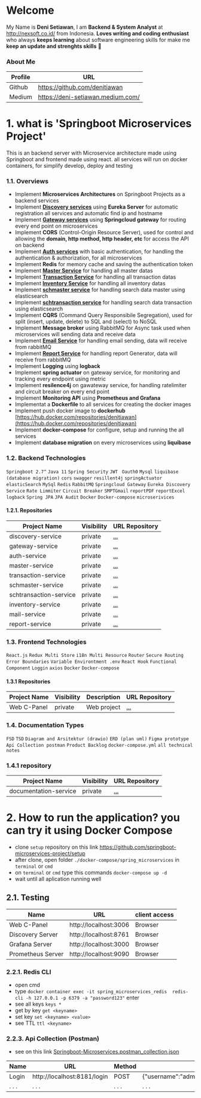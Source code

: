 # Welcome 

My Name is **Deni Setiawan**, I am **Backend & System Analyst** at http://nexsoft.co.id/ from Indonesia.
**Loves writing and coding enthusiast** who always **keeps learning** about software engineering skills for make me **keep an update and strenghts skills** 🚀


### About Me
| Profile     | URL                                                          | 
|------------------|--------------|
| Github | https://github.com/denitiawan |
| Medium | https://deni-setiawan.medium.com/ |

# 1. what is 'Springboot Microservices Project'
This is an backend server with Microservice architecture made using Springboot and frontend made using react. all services will run on docker containers, for simplify develop, deploy and testing

### 1.1. Overviews
- Implement **Microservices Architectures** on Springboot Projects as a backend services
- Implement [**Discovery services**](https://github.com/springboot-microservices-project/.github/blob/main/profile/page/discovery-service/readme.md) using **Eureka Server** for automatic registration all services and automatic find ip and hostname
- Implement [**Gateway services**](https://github.com/springboot-microservices-project/.github/blob/main/profile/page/gateway-service/readme.md) using **Springcloud gateway** for routing every end point on microservices
- Implement **CORS** (Control-Origin Resource Server), used for control and allowing the **domain, http method, http header, etc** for access the API on backend 
- Implement  [**Auth services**](https://github.com/springboot-microservices-project/.github/blob/main/profile/page/auth-service/readme.md)  with basic authentication, for handling the authentication & authorization, for all microservices
- Implement **Redis** for memory cache and saving the authentication token
- Implement [**Master Service**](https://github.com/springboot-microservices-project/.github/blob/main/profile/page/master-service/readme.md) for handling all master datas
- Implement [**Transaction Service**](https://github.com/springboot-microservices-project/.github/blob/main/profile/page/trans-service/readme.md) for handling all transaction datas
- Implement [**Inventory Service**](https://github.com/springboot-microservices-project/.github/blob/main/profile/page/inventory-service/readme.md) for handling all inventory datas
- Implement [**schmaster service**](https://github.com/springboot-microservices-project/.github/blob/main/profile/page/schmaster-service/readme.md) for handling search data master using elasticsearch
- Implement [**schtransaction service**](https://github.com/springboot-microservices-project/.github/blob/main/profile/page/schtransaction-service/readme.md) for handling search data transaction using elasticsearch
- Implement **CQRS** (Command Query Responsibile Segregation), used for split (insert, update, delete) to SQL and (select) to NoSQL
- Implement **Message broker** using RabbitMQ for Async task used when microservices will sending data and receive data
- Implement [**Email Service**](https://github.com/springboot-microservices-project/.github/blob/main/profile/page/email-service/readme.md) for handling email sending, data will receive from rabbitMQ
- Implement [**Report Service**](https://github.com/springboot-microservices-project/.github/blob/main/profile/page/report-service/readme.md) for handling report Generator, data will receive from rabbitMQ
- Implement **Logging** using **logback**
- Implement **spring actuator** on gateway service, for monitoring and tracking every endpoint using metric 
- Implement **resilence4j** on gawateway service, for handling ratelimiter and circuit breaker on every end point
- Implement **Monitoring API** using **Prometheus and Grafana**
- Implementat a **Dockerfile** to all services for creating the docker images 
- Implement push docker image to **dockerhub** [https://hub.docker.com/repositories/denitiawan](https://hub.docker.com/repositories/denitiawan)
- Implement **docker-compose** for configure, setup and running the all services
- Implement **database migration** on every microservices using **liquibase**



### 1.2. Backend Technologies
`Springboot 2.7^`
`Java 11`
`Spring Security`
`JWT `
`Oauth0`
`Mysql`
`liquibase (database migration)`
`cors`
`swagger`
`resillent4j`
`springActuator`
`elasticSearch`
`MySql`
`Redis`
`RabbitMQ`
`Springcloud Gateway`
`Eureka Discovery Service`
`Rate Limmiter`
`Circuit Breaker`
`SMPTGmail`
`reportPDF`
`reportExcel`
`logback`
`Spring JPA`
`JPA Audit`
`Docker`
`Docker-compose`
`microserivices`


#### 1.2.1. Repositories
| Project Name     | Visibility  | URL Repository                                                          | 
|------------------|--------------|-------------------------------------------------------------------------|
| discovery-service | private | [...](https://github.com/denitiawan/springboot-microservices-discovery) |
| gateway-service | private | [...](https://github.com/denitiawan/springboot-microservices-gateway) |
| auth-service | private | [...](https://github.com/denitiawan/springboot-microservices-auth) |
| master-service | private | [...](https://github.com/denitiawan/springboot-microservices-master) |
| transaction-service | private | [...](https://github.com/denitiawan/springboot-microservices-transaction) |
| schmaster-service | private | [...](https://github.com/denitiawan/springboot-microservices-schmaster) |
| schtransaction-service | private | [...](https://github.com/denitiawan/springboot-microservices-schtransaction) |
| inventory-service | private | [...](https://github.com/denitiawan/springboot-microservices-inventory) |
| mail-service | private | [...](https://github.com/denitiawan/springboot-microservices-email) |
| report-service | private | [...](https://github.com/denitiawan/springboot-microservices-report) |



### 1.3. Frontend Technologies
`React.js`
`Redux Multi Store`
`i18n Multi Resource`
`Router`
`Secure Routing`
`Error Boundaries`
`Variable Environtment .env`
`React Hook`
`Functional Component`
`Loggin`
`axios`
`Docker`
`Docker-compose`


#### 1.3.1 Repositories
| Project Name     | Visibility     | Description  | URL Repository                                                          | 
|------------------|--------------|--------------|-------------------------------------------------------------------------|
| Web C-Panel | private | Web project | [...](https://github.com/denitiawan/springboot-microservices-web) |


### 1.4. Documentation Types
`FSD`
`TSD`
`Diagram and Arsitektur (drawio)`
`ERD (plan uml)`
`Figma prototype`
`Api Collection postman`
`Product Backlog`
`docker-compose.yml`
`all technical notes`


### 1.4.1 repository
| Project Name     | Visibility  | URL Repository                                                          | 
|------------------|--------------|-------------------------------------------------------------------------|
| documentation-service | private | [...](https://github.com/denitiawan/springboot-microservices-documentation) |


# 


# 2. How to run the application? you can try it using Docker Compose
- clone `setup` repository on this link https://github.com/springboot-microservices-project/setup
- after clone, open folder `./docker-compose/spring_microservices` in `terminal` or `cmd`
- on `terminal` or `cmd` type this commands `docker-compose up -d`
- wait until all aplication running well

## 2.1.  Testing
| Name     | URL      | client access |
|--------|--------------|--------------|
| Web C-Panel | http://localhost:3006 | Browser |
| Discovery Server  | http://localhost:8761 | Browser |
| Grafana Server  | http://localhost:3000 | Browser |
| Prometheus Server  | http://localhost:9090 | Browser |

### 2.2.1. Redis CLI
- open cmd
- type `docker container exec -it spring_microservices_redis  redis-cli -h 127.0.0.1 -p 6379 -a "password123"` enter
- see all keys `keys *`
- get by key `get <keyname>`
- set key `set <keyname> <value>`
- see TTL `ttl <keyname>`

### 2.2.3.   Api Collection (Postman)
- see on this link [Springboot-Microservices.postman_collection.json](https://github.com/denitiawan/springboot-microservices-documentation/blob/main/environtment/api-collections/collection/Springboot-Microservices_v0.0.5.postman_collection.json)

| Name | URL | Method | body |
|--------|--------|--------|--------|
| Login | http://localhost:8181/login  | POST |{"username":"admin","password":"admin"} |
| . . . | . . . | . . . | . . . |





